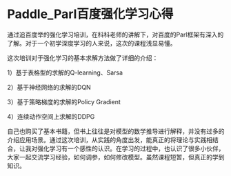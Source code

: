# Paddle_Parl百度强化学习心得

通过追百度举的强化学习培训，在科科老师的讲解下，对百度的Parl框架有深入的了解。对于一个初学深度学习的人来说，这次的课程浅显易懂。

这次培训对于强化学习的基本求解方法做了详细的介绍：

1）基于表格型的求解的Q-learning、Sarsa

2）基于神经网络的求解的DQN

3）基于策略梯度的求解的Policy Gradient

4）连续动作空间上求解的DDPG

自己也购买了基本书籍，但书上往往是对模型的数学推导进行解释，并没有过多的介绍应用场景。通过这次培训，从实践的角度出发，能真正的将理论与实践相结合，让我对强化学习有一个感性的认识。在学习的过程中，也认识了很多小伙伴，大家一起交流学习经验，如何调参，如何修改模型。虽然课程短暂，但真正的学到知识。
